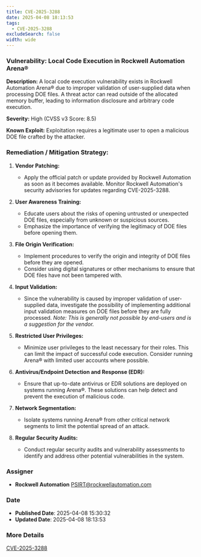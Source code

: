 ```yaml
---
title: CVE-2025-3288
date: 2025-04-08 18:13:53
tags:
  - CVE-2025-3288
excludeSearch: false
width: wide
---
```


### Vulnerability: Local Code Execution in Rockwell Automation Arena®

**Description:** A local code execution vulnerability exists in Rockwell Automation Arena® due to improper validation of user-supplied data when processing DOE files. A threat actor can read outside of the allocated memory buffer, leading to information disclosure and arbitrary code execution.

**Severity:** High (CVSS v3 Score: 8.5)

**Known Exploit:** Exploitation requires a legitimate user to open a malicious DOE file crafted by the attacker.

### Remediation / Mitigation Strategy:

1.  **Vendor Patching:**
    *   Apply the official patch or update provided by Rockwell Automation as soon as it becomes available. Monitor Rockwell Automation's security advisories for updates regarding CVE-2025-3288.

2.  **User Awareness Training:**
    *   Educate users about the risks of opening untrusted or unexpected DOE files, especially from unknown or suspicious sources.
    *   Emphasize the importance of verifying the legitimacy of DOE files before opening them.

3.  **File Origin Verification:**
    *   Implement procedures to verify the origin and integrity of DOE files before they are opened.
    *   Consider using digital signatures or other mechanisms to ensure that DOE files have not been tampered with.

4.  **Input Validation:**
    *   Since the vulnerability is caused by improper validation of user-supplied data, investigate the possibility of implementing additional input validation measures on DOE files before they are fully processed. *Note: This is generally not possible by end-users and is a suggestion for the vendor.*

5.  **Restricted User Privileges:**
    *   Minimize user privileges to the least necessary for their roles. This can limit the impact of successful code execution. Consider running Arena® with limited user accounts where possible.

6.  **Antivirus/Endpoint Detection and Response (EDR):**
    *   Ensure that up-to-date antivirus or EDR solutions are deployed on systems running Arena®. These solutions can help detect and prevent the execution of malicious code.

7.  **Network Segmentation:**
    *   Isolate systems running Arena® from other critical network segments to limit the potential spread of an attack.

8.  **Regular Security Audits:**
    *   Conduct regular security audits and vulnerability assessments to identify and address other potential vulnerabilities in the system.

### Assigner
- **Rockwell Automation** <PSIRT@rockwellautomation.com>

### Date
- **Published Date**: 2025-04-08 15:30:32
- **Updated Date**: 2025-04-08 18:13:53

### More Details
[CVE-2025-3288](https://www.cvedetails.com/cve/CVE-2025-3288)